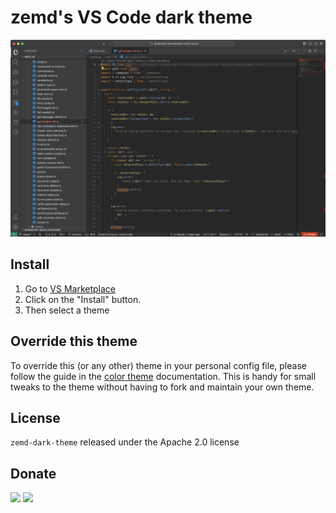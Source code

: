 # zemd's VS Code dark theme

![zemd VS Code dark theme](./assets/screenshot.png)

## Install

1. Go to [VS Marketplace](https://marketplace.visualstudio.com/items?itemName=zemd.zemd-theme-dark)
2. Click on the "Install" button.
3. Then select a theme

## Override this theme

To override this (or any other) theme in your personal config file, please follow the guide in the [color theme](https://code.visualstudio.com/api/extension-guides/color-theme) documentation. This is handy for small tweaks to the theme without having to fork and maintain your own theme. 

## License

`zemd-dark-theme` released under the Apache 2.0 license

## Donate

[![](https://img.shields.io/badge/patreon-donate-yellow.svg)](https://www.patreon.com/red_rabbit)
[![](https://img.shields.io/static/v1?label=UNITED24&message=support%20Ukraine&color=blue)](https://u24.gov.ua/)
